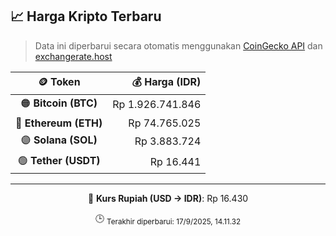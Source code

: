 

<!-- HARGA_KRIPTO -->
## 📈 Harga Kripto Terbaru

> Data ini diperbarui secara otomatis menggunakan [CoinGecko API](https://www.coingecko.com/) dan [exchangerate.host](https://exchangerate.host/)

<div align="center">

| 🪙 Token | 💰 Harga (IDR) |
|:------:|---------------:|
| 🟠 **Bitcoin (BTC)**   | Rp 1.926.741.846 |
| 🔵 **Ethereum (ETH)**  | Rp 74.765.025 |
| 🟣 **Solana (SOL)**    | Rp 3.883.724 |
| 🟢 **Tether (USDT)**   | Rp 16.441 |

---

💱 **Kurs Rupiah (USD → IDR)**: Rp 16.430

🕒 <sub>Terakhir diperbarui: 17/9/2025, 14.11.32</sub>

</div>
<!-- /HARGA_KRIPTO -->